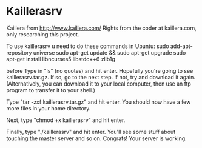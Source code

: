 # Kaillerasrv
Kaillera from http://www.kaillera.com/
Rights from the coder at kaillera.com, only researching this project.

To use kaillerasrv u need to do these commands in Ubuntu:
sudo add-apt-repository universe
sudo apt-get update && sudo apt-get upgrade
sudo apt-get install libncurses5 libstdc++6 zlib1g

before
Type in "ls" (no quotes) and hit enter. Hopefully you're going to see kaillerasrv.tar.gz. If so, go to the next step. If not, try and download it again. (Alternatively, you can download it to your local computer, then use an ftp program to transfer it to your shell.)

Type "tar -zxf kaillerasrv.tar.gz" and hit enter. You should now have a few more files in your home directory.

Next, type "chmod +x kaillerasrv" and hit enter.

Finally, type "./kaillerasrv" and hit enter. You'll see some stuff about touching the master server and so on. Congrats! Your server is working.

